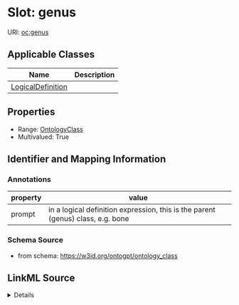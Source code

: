 # Slot: genus

URI: [oc:genus](http://w3id.org/ontogpt/ontology-class-templategenus)



<!-- no inheritance hierarchy -->




## Applicable Classes

| Name | Description |
| --- | --- |
[LogicalDefinition](LogicalDefinition.md) | 






## Properties

* Range: [OntologyClass](OntologyClass.md)
* Multivalued: True








## Identifier and Mapping Information





### Annotations

| property | value |
| --- | --- |
| prompt | in a logical definition expression, this is the parent (genus) class, e.g. bone |



### Schema Source


* from schema: https://w3id.org/ontogpt/ontology_class




## LinkML Source

<details>
```yaml
name: genus
annotations:
  prompt:
    tag: prompt
    value: in a logical definition expression, this is the parent (genus) class, e.g.
      bone
from_schema: https://w3id.org/ontogpt/ontology_class
rank: 1000
multivalued: true
alias: genus
owner: LogicalDefinition
domain_of:
- LogicalDefinition
range: OntologyClass

```
</details>